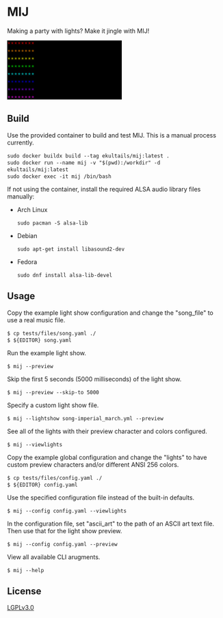 # MIJ

Making a party with lights? Make it jingle with MIJ!

![MIJ Preview 1.0.0](mij.gif)

## Build

Use the provided container to build and test MIJ. This is a manual process currently.

```
sudo docker buildx build --tag ekultails/mij:latest .
sudo docker run --name mij -v "$(pwd):/workdir" -d ekultails/mij:latest
sudo docker exec -it mij /bin/bash
```

If not using the container, install the required ALSA audio library files manually:

- Arch Linux
    ```
    sudo pacman -S alsa-lib
    ```
- Debian
    ```
    sudo apt-get install libasound2-dev
    ```
- Fedora
    ```
    sudo dnf install alsa-lib-devel
    ```

## Usage

Copy the example light show configuration and change the "song_file" to use a real music file.

```
$ cp tests/files/song.yaml ./
$ ${EDITOR} song.yaml
```

Run the example light show.

```
$ mij --preview
```

Skip the first 5 seconds (5000 milliseconds) of the light show.

```
$ mij --preview --skip-to 5000
```

Specify a custom light show file.

```
$ mij --lightshow song-imperial_march.yml --preview
```

See all of the lights with their preview character and colors configured.

```
$ mij --viewlights
```

Copy the example global configuration and change the "lights" to have custom preview characters and/or different ANSI 256 colors.

```
$ cp tests/files/config.yaml ./
$ ${EDITOR} config.yaml
```

Use the specified configuration file instead of the built-in defaults.

```
$ mij --config config.yaml --viewlights
```

In the configuration file, set "ascii_art" to the path of an ASCII art text file. Then use that for the light show preview.

```
$ mij --config config.yaml --preview
```

View all available CLI arugments.

```
$ mij --help
```

## License

[LGPLv3.0](https://github.com/LukeShortCloud/mij/blob/main/LICENSE)
